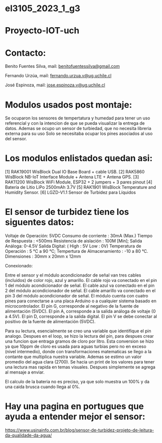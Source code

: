 # el3105_2023_1_g3
# Proyecto-IOT-uch

# Contacto:

 Benito Fuentes Silva, mail: benitofuentessilva@gmail.com
 
 
 Fernando Urzúa, mail: fernando.urzua.v@ug.uchile.cl

 
 José Espinoza, mail: jose.espinoza.v@ug.uchile.cl


# Modulos usados post montaje:

 Se ocuparon los sensores de tempertatura y humedad para tener un uso referencial y con la
 intencion de que se pueda visualizar la entrega de datos.
 Ademas se ocupo un sensor de turbiedad, que no necesita libreria externa para su uso
 Solo se necesitaba ocupar los pines asociados al uso del sensor.

# Los modulos enlistados quedan asi:

[1] RAK19001 WisBlock Dual IO Base Board + cable USB.
[2] RAK5860 WisBlock NB-IoT Interface Module + Antena LTE + Antena GPS.
[3] RAK11200 WisBlock WiFi Module, ESP32 + 2 jumpers + 3 pares pinout
[4] Batería de Litio LiPo 2500mAh 3.7V
[5] RAK1901 WisBlock Temperature and Humidity Sensor.
[6] LGZD-V1.1 Sensor de Turbidez para Líquidos

# El sensor de turbidez tiene los siguentes datos:

Voltaje de Operación: 5VDC
Consumo de corriente : 30mA (Max.)
Tiempo de Respuesta : <500ms
Resistencia de aislación : 100M [Min];
Salida Análoga:  0-4.5V
Salida Digital: (  High : 5V    Low : 0V)
Temperatura de Operación : 5 °C a 90 °C;
Tempertura de Almacenamiento : -10 a 80 °C.
Dimensiones : 30mm x 20mm x 12mm

Conexionado:

Entre el sensor y el módulo acondicionador de señal van tres cables (incluidos) de color rojo, azul y amarillo.
El cable rojo va conectado en el pin 1 del módulo acondicionador de señal.
El cable azul va conectado en el pin 2 del módulo acondicionador de señal.
El cable amarillo va conectado en el pin 3 del módulo acondicionador de señal.
El módulo cuenta con cuatro pines para conectarse a una placa Arduino o a cualquier sistema basado en microcontrolador.
El pin G, corresponde al negativo de la fuente de alimentación (5VDC).
El pin A, corresponde a la salida análoga de voltaje (0 a 4.5V).
El pin D, corresponde a la salida digital.
El pin V se debe conectar al positivo de la fuente de alimentación (5VDC).

 Para su lectura, esencialmente se creo una variable que identifique el pin analogo.
 Despues en el loop, se hizo la lectura del pin, para despues crear una funcion que entraga gramos de cloro por litro.
 Esta conversion se hizo ya que 10ppm de cloro es usada para aguas turbias pero no en exceso (nivel intermedio),
 donde con transformaciones matematicas se llego a la contante que multiplica nuestra variable.
 Ademas se estimo un valor promedio del agua clara (2700).
 Se hacia un print de los valores para tener una lectura mas rapida en temas visuales.
 Despues simplemente se agrega al mensaje a enviar.

 El calculo de la bateria no es preciso, ya que solo muestra un 100% y da una caida brusca cuando llega al 0%.

# Hay una pagina en portugues que ayuda a entender mejor el sensor: 

https://www.usinainfo.com.br/blog/sensor-de-turbidez-projeto-de-leitura-da-qualidade-da-agua/
